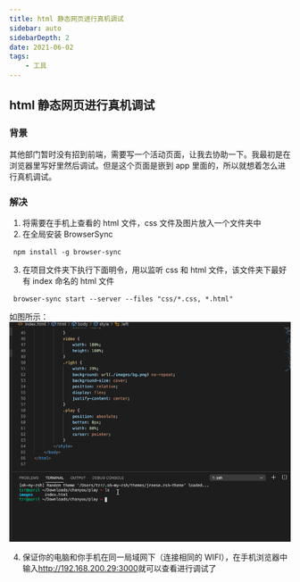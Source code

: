 ```yaml
---
title: html 静态网页进行真机调试
sidebar: auto
sidebarDepth: 2
date: 2021-06-02
tags:
    - 工具
---
```


## html 静态网页进行真机调试

### 背景

其他部门暂时没有招到前端，需要写一个活动页面，让我去协助一下。我最初是在浏览器里写好里然后调试。但是这个页面是嵌到 app 里面的，所以就想着怎么进行真机调试。

### 解决

1. 将需要在手机上查看的 html 文件，css 文件及图片放入一个文件夹中
2. 在全局安装 BrowserSync

```
 npm install -g browser-sync
```

3. 在项目文件夹下执行下面明令，用以监听 css 和 html 文件，该文件夹下最好有 index 命名的 html 文件

```
 browser-sync start --server --files "css/*.css, *.html"
```

如图所示：
![执行命令](https://raw.githubusercontent.com/AprilTong/image/master/img/play.gif)

4. 保证你的电脑和你手机在同一局域网下（连接相同的 WIFI），在手机浏览器中输入<font color=#3d90ff>http://192.168.200.29:3000</font>就可以查看进行调试了
